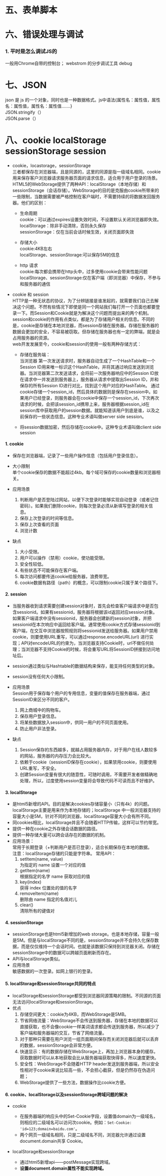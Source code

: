 
# 五、表单脚本


# 六、错误处理与调试    
 
### 1. 平时是怎么调试JS的    

一般用Chrome自带的控制台；
webstrom 的分步调试工具 debug

# 七、JSON   

json 是 js 的一个对象，同时也是一种数据格式。js中语法{属性名：属性值，属性名：属性值，属性名：属性值…….}   
JSON.stringify（）   
JSON.parse（）


# 八、cookie  localStorage  sessionStorage session

- cookie，locastorage，sessionStorage   
三者都保存在浏览器端，且是同源的，这里的同源是指一级域名相同。cookie 用来保存客户浏览器请求服务器页面的请求信息，适合用于用户登录的场景。HTML5的WebStorage提供了两种API：localStorage（本地存储）和sessionStorage（会话存储）。WebStorage的目的是克服由cookie所带来的一些限制，当数据需要被严格控制在客户端时，不需要持续的将数据发回服务器。他们的区别：
    
    - 生命周期   
    cookie：可以通过expires设置失效时间，不设置默认关闭浏览器即失效。   
    localStorage：除非手动清除，否则永久保存    
    sessionStorage：仅在当前会话时候生效，关闭页面即失效   
    
    - 存储大小  
    cookie:4KB左右   
    localStorage、sessionStorage:可以保存5M的信息   
    
    - http 请求   
    cookie:每次都会携带在http头中，过多使用cookie会带来性能问题   
    localStorage、sessionStorage:仅在客户端（即浏览器）中保存，不参与和服务器的通信   
    
- cookie 和 session    
HTTP是一种无状态的协议，为了分辨链接是谁发起的，就需要我们自己去解决这个问题。不然有些情况下即使是同一个网站我们每打开一个页面也都要登录一下。而Session和Cookie就是为解决这个问题而提出来的两个机制。    
session和cookie的作用有点类似，都是为了存储用户相关的信息。不同的是，cookie是存储在本地浏览器，而session存储在服务器。存储在服务器的数据会更加的安全，不容易被窃取。但存储在服务器也有一定的弊端，就是会占用服务器的资源。   
web开发发展至今，cookie和session的使用一般有两种存储方式：

    - 存储在服务端：   
    当浏览器 第一次发送请求时，服务器自动生成了一个HashTable和一个Session ID用来唯一标识这个HashTable，并将其通过响应发送到浏览器。当浏览器第二次发送请求，会将前一次服务器响应中的Session ID放在请求中一并发送到服务器上，服务器从请求中提取出Session ID，并和保存的所有Session ID进行对比，找到这个用户对应的HashTable。
    通过cookie存储一个session_id，然后具体的数据则是保存在session中。如果用户已经登录，则服务器会在cookie中保存一个session_id，下次再次请求的时候，会把该session_id携带上来，服务器根据session_id在session库中获取用户的session数据。就能知道该用户到底是谁，以及之前保存的一些状态信息。这种专业术语叫做server side session。
    
    - 将session数据加密，然后存储在cookie中。这种专业术语叫做client side session    
    
   
#### 1. cookie   

- 保存在浏览器端，记录了一些用户操作信息（包括用户登录信息）。
- 大小限制  
单个cookie保存的数据不能超过4kb。每个域可保存的cookie数量和浏览器相关。
- 应用场景    

  1. 判断用户是否登陆过网站，以便下次登录时能够实现自动登录（或者记住密码）。如果我们删除cookie，则每次登录必须从新填写登录的相关信息。
   2. 保存上次登录的时间等信息。
   3. 保存上次查看的页面
   4. 浏览计数   
   
- 缺点
  1. 大小受限。
  2. 用户可以操作（禁用）cookie，使功能受限。
  3. 安全性较低。
  4. 有些状态不可能保存在客户端。
  5. 每次访问都要传送cookie给服务器，浪费带宽。
  6. cookie数据有路径（path）的概念，可以限制cookie只属于某个路径下。   
  
#### 2. session    

- 当服务器收到请求需要创建session对象时，首先会检查客户端请求中是否包含sessionid。如果有sessionid，服务器将根据该id返回对应session对象。如果客户端请求中没有sessionid，服务器会创建新的session对象，并把sessionid在本次响应中返回给客户端。通常使用cookie方式存储sessionid到客户端，在交互中浏览器按照规则将sessionid发送给服务器。如果用户禁用cookie，则要使用URL重写，可以通过response.encodeURL(url) 进行实现；API对encodeURL的约束为，当浏览器支持Cookie时，url不做任何处理；当浏览器不支持Cookie的时候，将会重写URL将SessionID拼接到访问地址后。  

- session通过类似与Hashtable的数据结构来保存，能支持任何类型的对象。  

- session没有任何大小限制。  

- 应用场景   
  Session用于保存每个用户的专用信息，变量的值保存在服务器端，通过SessionID来区分不同的客户。
  1. 网上商城中的购物车。
  2. 保存用户登录信息。
  3. 将某些数据放入session中，供同一用户的不同页面使用。
  4. 防止用户非法登录。   
  
- 缺点   

  1. Session保存的东西越多，就越占用服务器内存，对于用户在线人数较多的网站，服务器的内存压力会比较大。
  2. 依赖于cookie（sessionID保存在cookie），如果禁用cookie，则要使用URL重写，不安全。
  3. 创建Session变量有很大的随意性，可随时调用，不需要开发者做精确地处理，所以，过度使用session变量将会导致代码不可读而且不好维护。   
  
#### 3. localStorage    

- 是html5新增的API。目的是解决cookies存储容量小（只有4k）的问题。localStorage主要是用来作为本地存储的；localStorage 中一般浏览器支持的容量大小是5M，针对不同的浏览器，localStorage容量大小会有所不同。  
- 同cookies相比，localStorage并且不会随着HTTP传输，这样可以节约带宽。
- 提供一种在cookie之外存储会话数据的路径。
- 提供一种存储大量可以跨会话存在的数据的机制。
- 应用场景：  
常用于长期登录（+判断用户是否已登录），适合长期保存在本地的数据。    
注意：localStorage存储的只能是字符串。
常用API：
  1. setItem(name, value)  
  为指定的 name 设置一个对应的值
  2. getItem(name)  
  根据指定的名字 name 获取对应的值
  3. key(index)  
  获得 index 位置处的值的名字
  4. removeItem(name)  
  删除由 name 指定的名值对儿
  5. clear()  
  清除所有的键值对      
  
#### 4. sessionStorage      

- sessionStorage也是html5新增加的web storage。也是本地存储，容量一般是5M。但是与localStorage不同的是，sessionStorage并不会持久化保存数据，而是仅仅维持一个会话时间。也就是该数据只保持到浏览器关闭。存储在sessionStorage中的数据可以跨越页面刷新而存在。
- API与localStorage类似。
- 应用场景  
  敏感数据的一次登录。如网上银行的登录。     
  
#### 5. localStorage和sessionStorage共同的特点    

- localStorage和sessionStorage都受到浏览器同源策略的限制。不同源的页面无法访问localStorage和sessionStorage。
- 优点
  1. 存储空间更大：cookie为4KB，而WebStorage是5MB。
  2. 节省网络流量：WebStorage不会传送到服务器，存储在本地的数据可以直接获取，也不会像cookie一样美词请求都会传送到服务器，所以减少了客户端和服务器端的交互，节省了网络流量。
  3. 对于那种只需要在用户浏览一组页面期间保存而关闭浏览器后就可以丢弃的数据，sessionStorage会非常方便。
  4. 快速显示：有的数据存储在WebStorage上，再加上浏览器本身的缓存。获取数据时可以从本地获取会比从服务器端获取快得多，所以速度更快。
  5. 安全性：WebStorage不会随着HTTP header发送到服务器端，所以安全性相对于cookie来说比较高一些，不会担心截获，但是仍然存在伪造问题；
  6. WebStorage提供了一些方法，数据操作比cookie方便。    
  
#### 6. cookie、localStorage以及sessionStorage跨域问题的解决    

-  cookie 

    - 在服务器端的响应头中的Set-Cookie字段，设置值domain为一级域名，则相应的二级域名可以访问次cookie。例如：`Set-Cookie: 'id=123;domain=baidu.com'`。
    - 两个网页一级域名相同，只是二级域名不同，浏览器允许通过设置document.domain共享 Cookie。     
    
- localStorage和sessionStorage   

    - 通过html5新增api——postMessage实现跨域。
    - **设置document.domain属性不能实现跨域。**


